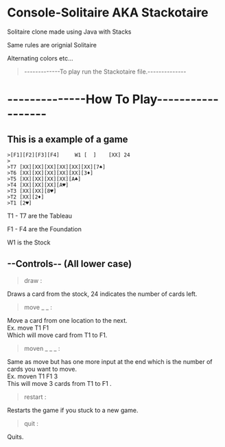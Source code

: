 # Console-Solitaire AKA Stackotaire
Solitaire clone made using Java with Stacks

Same rules are orignial Solitaire

Alternating colors etc...


> -------------To play run the Stackotaire file.--------------

# --------------How To Play------------------

## This is a example of a game
```
>[F1][F2][F3][F4]     W1 [  ]    [XX] 24
>
>T7 [XX][XX][XX][XX][XX][XX][7♠]
>T6 [XX][XX][XX][XX][XX][3♦]
>T5 [XX][XX][XX][XX][A♣]
>T4 [XX][XX][XX][A♥]
>T3 [XX][XX][8♥]
>T2 [XX][2♦]
>T1 [2♥]
```

T1 - T7 are the Tableau

F1 - F4 are the Foundation

W1 is the Stock

## --Controls-- (All lower case)

>draw :  

Draws a card from the stock, 24 indicates the number of cards left.

>move _ _ :  

Move a card from one location to the next.  
Ex. move T1 F1   
Which will move card from T1 to F1.  

>moven _ _ _ :

Same as move but has one more input at the end which is the number of cards you want to move.  
Ex. moven T1 F1 3  
This will move 3 cards from T1 to F1 .  

>restart :  

Restarts the game if you stuck to a new game.  

>quit : 

Quits.  

